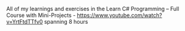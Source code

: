 All of my learnings and exercises in the Learn C# Programming – Full Course with Mini-Projects - https://www.youtube.com/watch?v=YrtFtdTTfv0 spanning 8 hours
